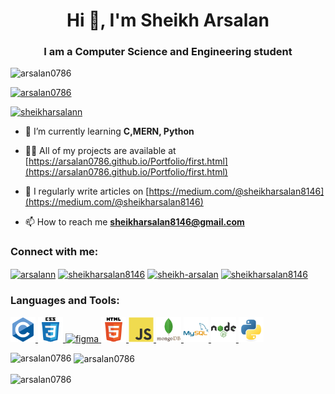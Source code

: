 <h1 align="center">Hi 👋, I'm Sheikh Arsalan</h1>
<h3 align="center">I am a Computer Science and Engineering student</h3>

<p align="left"> <img src="https://komarev.com/ghpvc/?username=arsalan0786&label=Profile%20views&color=0e75b6&style=flat" alt="arsalan0786" /> </p>

<p align="left"> <a href="https://github.com/ryo-ma/github-profile-trophy"><img src="https://github-profile-trophy.vercel.app/?username=arsalan0786" alt="arsalan0786" /></a> </p>

<p align="left"> <a href="https://twitter.com/sheikharsalann" target="blank"><img src="https://img.shields.io/twitter/follow/sheikharsalann?logo=twitter&style=for-the-badge" alt="sheikharsalann" /></a> </p>

- 🌱 I’m currently learning **C,MERN, Python**

- 👨‍💻 All of my projects are available at [https://arsalan0786.github.io/Portfolio/first.html](https://arsalan0786.github.io/Portfolio/first.html)

- 📝 I regularly write articles on [https://medium.com/@sheikharsalan8146](https://medium.com/@sheikharsalan8146)

- 📫 How to reach me **sheikharsalan8146@gmail.com**

<h3 align="left">Connect with me:</h3>
<p align="left">
<a href="https://twitter.com/arsalann" target="blank"><img align="center" src="https://raw.githubusercontent.com/rahuldkjain/github-profile-readme-generator/master/src/images/icons/Social/twitter.svg" alt="arsalann" height="30" width="40" /></a>
<a href="https://linkedin.com/in/sheikharsalan8146" target="blank"><img align="center" src="https://raw.githubusercontent.com/rahuldkjain/github-profile-readme-generator/master/src/images/icons/Social/linked-in-alt.svg" alt="sheikharsalan8146" height="30" width="40" /></a>
<a href="https://stackoverflow.com/users/sheikh-arsalan" target="blank"><img align="center" src="https://raw.githubusercontent.com/rahuldkjain/github-profile-readme-generator/master/src/images/icons/Social/stack-overflow.svg" alt="sheikh-arsalan" height="30" width="40" /></a>
<a href="https://instagram.com/sheikharsalan8146" target="blank"><img align="center" src="https://raw.githubusercontent.com/rahuldkjain/github-profile-readme-generator/master/src/images/icons/Social/instagram.svg" alt="sheikharsalan8146" height="30" width="40" /></a>
</p>

<h3 align="left">Languages and Tools:</h3>
<p align="left"> <a href="https://www.cprogramming.com/" target="_blank" rel="noreferrer"> <img src="https://raw.githubusercontent.com/devicons/devicon/master/icons/c/c-original.svg" alt="c" width="40" height="40"/> </a> <a href="https://www.w3schools.com/css/" target="_blank" rel="noreferrer"> <img src="https://raw.githubusercontent.com/devicons/devicon/master/icons/css3/css3-original-wordmark.svg" alt="css3" width="40" height="40"/> </a> <a href="https://www.figma.com/" target="_blank" rel="noreferrer"> <img src="https://www.vectorlogo.zone/logos/figma/figma-icon.svg" alt="figma" width="40" height="40"/> </a> <a href="https://www.w3.org/html/" target="_blank" rel="noreferrer"> <img src="https://raw.githubusercontent.com/devicons/devicon/master/icons/html5/html5-original-wordmark.svg" alt="html5" width="40" height="40"/> </a> <a href="https://developer.mozilla.org/en-US/docs/Web/JavaScript" target="_blank" rel="noreferrer"> <img src="https://raw.githubusercontent.com/devicons/devicon/master/icons/javascript/javascript-original.svg" alt="javascript" width="40" height="40"/> </a> <a href="https://www.mongodb.com/" target="_blank" rel="noreferrer"> <img src="https://raw.githubusercontent.com/devicons/devicon/master/icons/mongodb/mongodb-original-wordmark.svg" alt="mongodb" width="40" height="40"/> </a> <a href="https://www.mysql.com/" target="_blank" rel="noreferrer"> <img src="https://raw.githubusercontent.com/devicons/devicon/master/icons/mysql/mysql-original-wordmark.svg" alt="mysql" width="40" height="40"/> </a> <a href="https://nodejs.org" target="_blank" rel="noreferrer"> <img src="https://raw.githubusercontent.com/devicons/devicon/master/icons/nodejs/nodejs-original-wordmark.svg" alt="nodejs" width="40" height="40"/> </a> <a href="https://www.python.org" target="_blank" rel="noreferrer"> <img src="https://raw.githubusercontent.com/devicons/devicon/master/icons/python/python-original.svg" alt="python" width="40" height="40"/> </a> </p>

<p><img align="left" src="https://github-readme-stats.vercel.app/api/top-langs?username=arsalan0786&show_icons=true&locale=en&layout=compact" alt="arsalan0786" /></p>

<p>&nbsp;<img align="center" src="https://github-readme-stats.vercel.app/api?username=arsalan0786&show_icons=true&locale=en" alt="arsalan0786" /></p>

<p><img align="center" src="https://github-readme-streak-stats.herokuapp.com/?user=arsalan0786&" alt="arsalan0786" /></p>

<!---
Arsalan0786/Arsalan0786 is a ✨ special ✨ repository because its `README.md` (this file) appears on your GitHub profile.
You can click the Preview link to take a look at your changes.
--->
